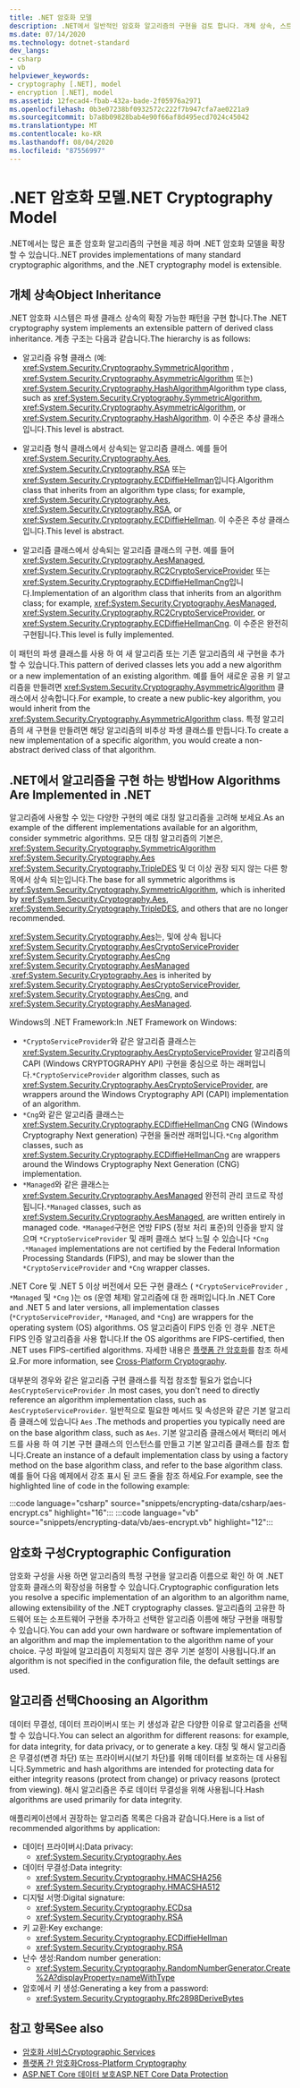 ```yaml
---
title: .NET 암호화 모델
description: .NET에서 일반적인 암호화 알고리즘의 구현을 검토 합니다. 개체 상속, 스트림 디자인 & 구성의 확장 가능한 암호화 모델에 대해 알아봅니다.
ms.date: 07/14/2020
ms.technology: dotnet-standard
dev_langs:
- csharp
- vb
helpviewer_keywords:
- cryptography [.NET], model
- encryption [.NET], model
ms.assetid: 12fecad4-fbab-432a-bade-2f05976a2971
ms.openlocfilehash: 0b3e07238bf0932572c222f7b947cfa7ae0221a9
ms.sourcegitcommit: b7a8b09828bab4e90f66af8d495ecd7024c45042
ms.translationtype: MT
ms.contentlocale: ko-KR
ms.lasthandoff: 08/04/2020
ms.locfileid: "87556997"
---
```

# <a name="net-cryptography-model"></a><span data-ttu-id="a6128-104">.NET 암호화 모델</span><span class="sxs-lookup"><span data-stu-id="a6128-104">.NET Cryptography Model</span></span>

<span data-ttu-id="a6128-105">.NET에서는 많은 표준 암호화 알고리즘의 구현을 제공 하며 .NET 암호화 모델을 확장할 수 있습니다.</span><span class="sxs-lookup"><span data-stu-id="a6128-105">.NET provides implementations of many standard cryptographic algorithms, and the .NET cryptography model is extensible.</span></span>

## <a name="object-inheritance"></a><span data-ttu-id="a6128-106">개체 상속</span><span class="sxs-lookup"><span data-stu-id="a6128-106">Object Inheritance</span></span>

<span data-ttu-id="a6128-107">.NET 암호화 시스템은 파생 클래스 상속의 확장 가능한 패턴을 구현 합니다.</span><span class="sxs-lookup"><span data-stu-id="a6128-107">The .NET cryptography system implements an extensible pattern of derived class inheritance.</span></span> <span data-ttu-id="a6128-108">계층 구조는 다음과 같습니다.</span><span class="sxs-lookup"><span data-stu-id="a6128-108">The hierarchy is as follows:</span></span>

- <span data-ttu-id="a6128-109">알고리즘 유형 클래스 (예: <xref:System.Security.Cryptography.SymmetricAlgorithm> , <xref:System.Security.Cryptography.AsymmetricAlgorithm> 또는) <xref:System.Security.Cryptography.HashAlgorithm></span><span class="sxs-lookup"><span data-stu-id="a6128-109">Algorithm type class, such as <xref:System.Security.Cryptography.SymmetricAlgorithm>,  <xref:System.Security.Cryptography.AsymmetricAlgorithm>, or <xref:System.Security.Cryptography.HashAlgorithm>.</span></span> <span data-ttu-id="a6128-110">이 수준은 추상 클래스입니다.</span><span class="sxs-lookup"><span data-stu-id="a6128-110">This level is abstract.</span></span>

- <span data-ttu-id="a6128-111">알고리즘 형식 클래스에서 상속되는 알고리즘 클래스. 예를 들어 <xref:System.Security.Cryptography.Aes>, <xref:System.Security.Cryptography.RSA> 또는 <xref:System.Security.Cryptography.ECDiffieHellman>입니다.</span><span class="sxs-lookup"><span data-stu-id="a6128-111">Algorithm class that inherits from an algorithm type class; for example, <xref:System.Security.Cryptography.Aes>, <xref:System.Security.Cryptography.RSA>, or <xref:System.Security.Cryptography.ECDiffieHellman>.</span></span> <span data-ttu-id="a6128-112">이 수준은 추상 클래스입니다.</span><span class="sxs-lookup"><span data-stu-id="a6128-112">This level is abstract.</span></span>

- <span data-ttu-id="a6128-113">알고리즘 클래스에서 상속되는 알고리즘 클래스의 구현. 예를 들어 <xref:System.Security.Cryptography.AesManaged>, <xref:System.Security.Cryptography.RC2CryptoServiceProvider> 또는 <xref:System.Security.Cryptography.ECDiffieHellmanCng>입니다.</span><span class="sxs-lookup"><span data-stu-id="a6128-113">Implementation of an algorithm class that inherits from an algorithm class; for example, <xref:System.Security.Cryptography.AesManaged>, <xref:System.Security.Cryptography.RC2CryptoServiceProvider>, or <xref:System.Security.Cryptography.ECDiffieHellmanCng>.</span></span> <span data-ttu-id="a6128-114">이 수준은 완전히 구현됩니다.</span><span class="sxs-lookup"><span data-stu-id="a6128-114">This level is fully implemented.</span></span>

<span data-ttu-id="a6128-115">이 패턴의 파생 클래스를 사용 하 여 새 알고리즘 또는 기존 알고리즘의 새 구현을 추가할 수 있습니다.</span><span class="sxs-lookup"><span data-stu-id="a6128-115">This pattern of derived classes lets you add a new algorithm or a new implementation of an existing algorithm.</span></span> <span data-ttu-id="a6128-116">예를 들어 새로운 공용 키 알고리즘을 만들려면 <xref:System.Security.Cryptography.AsymmetricAlgorithm> 클래스에서 상속합니다.</span><span class="sxs-lookup"><span data-stu-id="a6128-116">For example, to create a new public-key algorithm, you would inherit from the <xref:System.Security.Cryptography.AsymmetricAlgorithm> class.</span></span> <span data-ttu-id="a6128-117">특정 알고리즘의 새 구현을 만들려면 해당 알고리즘의 비추상 파생 클래스를 만듭니다.</span><span class="sxs-lookup"><span data-stu-id="a6128-117">To create a new implementation of a specific algorithm, you would create a non-abstract derived class of that algorithm.</span></span>

## <a name="how-algorithms-are-implemented-in-net"></a><span data-ttu-id="a6128-118">.NET에서 알고리즘을 구현 하는 방법</span><span class="sxs-lookup"><span data-stu-id="a6128-118">How Algorithms Are Implemented in .NET</span></span>

<span data-ttu-id="a6128-119">알고리즘에 사용할 수 있는 다양한 구현의 예로 대칭 알고리즘을 고려해 보세요.</span><span class="sxs-lookup"><span data-stu-id="a6128-119">As an example of the different implementations available for an algorithm, consider symmetric algorithms.</span></span> <span data-ttu-id="a6128-120">모든 대칭 알고리즘의 기본은, <xref:System.Security.Cryptography.SymmetricAlgorithm> <xref:System.Security.Cryptography.Aes> <xref:System.Security.Cryptography.TripleDES> 및 더 이상 권장 되지 않는 다른 항목에서 상속 되는입니다.</span><span class="sxs-lookup"><span data-stu-id="a6128-120">The base for all symmetric algorithms is <xref:System.Security.Cryptography.SymmetricAlgorithm>, which is inherited by <xref:System.Security.Cryptography.Aes>, <xref:System.Security.Cryptography.TripleDES>, and others that are no longer recommended.</span></span>

<span data-ttu-id="a6128-121"><xref:System.Security.Cryptography.Aes>는, 및에 상속 됩니다 <xref:System.Security.Cryptography.AesCryptoServiceProvider> <xref:System.Security.Cryptography.AesCng> <xref:System.Security.Cryptography.AesManaged> .</span><span class="sxs-lookup"><span data-stu-id="a6128-121"><xref:System.Security.Cryptography.Aes> is inherited by <xref:System.Security.Cryptography.AesCryptoServiceProvider>, <xref:System.Security.Cryptography.AesCng>, and <xref:System.Security.Cryptography.AesManaged>.</span></span>

<span data-ttu-id="a6128-122">Windows의 .NET Framework:</span><span class="sxs-lookup"><span data-stu-id="a6128-122">In .NET Framework on Windows:</span></span>

* <span data-ttu-id="a6128-123">`*CryptoServiceProvider`와 같은 알고리즘 클래스는 <xref:System.Security.Cryptography.AesCryptoServiceProvider> 알고리즘의 CAPI (Windows CRYPTOGRAPHY API) 구현을 중심으로 하는 래퍼입니다.</span><span class="sxs-lookup"><span data-stu-id="a6128-123">`*CryptoServiceProvider` algorithm classes, such as <xref:System.Security.Cryptography.AesCryptoServiceProvider>, are wrappers around the Windows Cryptography API (CAPI) implementation of an algorithm.</span></span>
* <span data-ttu-id="a6128-124">`*Cng`와 같은 알고리즘 클래스는 <xref:System.Security.Cryptography.ECDiffieHellmanCng> CNG (Windows Cryptography Next generation) 구현을 둘러싼 래퍼입니다.</span><span class="sxs-lookup"><span data-stu-id="a6128-124">`*Cng` algorithm classes, such as <xref:System.Security.Cryptography.ECDiffieHellmanCng> are wrappers around the Windows Cryptography Next Generation (CNG) implementation.</span></span>
* <span data-ttu-id="a6128-125">`*Managed`와 같은 클래스는 <xref:System.Security.Cryptography.AesManaged> 완전히 관리 코드로 작성 됩니다.</span><span class="sxs-lookup"><span data-stu-id="a6128-125">`*Managed` classes, such as <xref:System.Security.Cryptography.AesManaged>, are written entirely in managed code.</span></span> <span data-ttu-id="a6128-126">`*Managed`구현은 연방 FIPS (정보 처리 표준)의 인증을 받지 않으며 `*CryptoServiceProvider` 및 래퍼 클래스 보다 느릴 수 있습니다 `*Cng` .</span><span class="sxs-lookup"><span data-stu-id="a6128-126">`*Managed` implementations are not certified by the Federal Information Processing Standards (FIPS), and may be slower than the `*CryptoServiceProvider` and `*Cng` wrapper classes.</span></span>

<span data-ttu-id="a6128-127">.NET Core 및 .NET 5 이상 버전에서 모든 구현 클래스 ( `*CryptoServiceProvider` , `*Managed` 및 `*Cng` )는 os (운영 체제) 알고리즘에 대 한 래퍼입니다.</span><span class="sxs-lookup"><span data-stu-id="a6128-127">In .NET Core and .NET 5 and later versions, all implementation classes (`*CryptoServiceProvider`, `*Managed`, and `*Cng`) are wrappers for the operating system (OS) algorithms.</span></span> <span data-ttu-id="a6128-128">OS 알고리즘이 FIPS 인증 인 경우 .NET은 FIPS 인증 알고리즘을 사용 합니다.</span><span class="sxs-lookup"><span data-stu-id="a6128-128">If the OS algorithms are FIPS-certified, then .NET uses FIPS-certified algorithms.</span></span> <span data-ttu-id="a6128-129">자세한 내용은 [플랫폼 간 암호화](cross-platform-cryptography.md)를 참조 하세요.</span><span class="sxs-lookup"><span data-stu-id="a6128-129">For more information, see [Cross-Platform Cryptography](cross-platform-cryptography.md).</span></span>

<span data-ttu-id="a6128-130">대부분의 경우와 같은 알고리즘 구현 클래스를 직접 참조할 필요가 없습니다 `AesCryptoServiceProvider` .</span><span class="sxs-lookup"><span data-stu-id="a6128-130">In most cases, you don't need to directly reference an algorithm implementation class, such as `AesCryptoServiceProvider`.</span></span> <span data-ttu-id="a6128-131">일반적으로 필요한 메서드 및 속성은와 같은 기본 알고리즘 클래스에 있습니다 `Aes` .</span><span class="sxs-lookup"><span data-stu-id="a6128-131">The methods and properties you typically need are on the base algorithm class, such as `Aes`.</span></span> <span data-ttu-id="a6128-132">기본 알고리즘 클래스에서 팩터리 메서드를 사용 하 여 기본 구현 클래스의 인스턴스를 만들고 기본 알고리즘 클래스를 참조 합니다.</span><span class="sxs-lookup"><span data-stu-id="a6128-132">Create an instance of a default implementation class by using a factory method on the base algorithm class, and refer to the base algorithm class.</span></span> <span data-ttu-id="a6128-133">예를 들어 다음 예제에서 강조 표시 된 코드 줄을 참조 하세요.</span><span class="sxs-lookup"><span data-stu-id="a6128-133">For example, see the highlighted line of code in the following example:</span></span>

:::code language="csharp" source="snippets/encrypting-data/csharp/aes-encrypt.cs" highlight="16":::
:::code language="vb" source="snippets/encrypting-data/vb/aes-encrypt.vb" highlight="12":::

## <a name="cryptographic-configuration"></a><span data-ttu-id="a6128-134">암호화 구성</span><span class="sxs-lookup"><span data-stu-id="a6128-134">Cryptographic Configuration</span></span>

<span data-ttu-id="a6128-135">암호화 구성을 사용 하면 알고리즘의 특정 구현을 알고리즘 이름으로 확인 하 여 .NET 암호화 클래스의 확장성을 허용할 수 있습니다.</span><span class="sxs-lookup"><span data-stu-id="a6128-135">Cryptographic configuration lets you resolve a specific implementation of an algorithm to an algorithm name, allowing extensibility of the .NET cryptography classes.</span></span> <span data-ttu-id="a6128-136">알고리즘의 고유한 하드웨어 또는 소프트웨어 구현을 추가하고 선택한 알고리즘 이름에 해당 구현을 매핑할 수 있습니다.</span><span class="sxs-lookup"><span data-stu-id="a6128-136">You can add your own hardware or software implementation of an algorithm and map the implementation to the algorithm name of your choice.</span></span> <span data-ttu-id="a6128-137">구성 파일에 알고리즘이 지정되지 않은 경우 기본 설정이 사용됩니다.</span><span class="sxs-lookup"><span data-stu-id="a6128-137">If an algorithm is not specified in the configuration file, the default settings are used.</span></span>

## <a name="choosing-an-algorithm"></a><span data-ttu-id="a6128-138">알고리즘 선택</span><span class="sxs-lookup"><span data-stu-id="a6128-138">Choosing an Algorithm</span></span>

<span data-ttu-id="a6128-139">데이터 무결성, 데이터 프라이버시 또는 키 생성과 같은 다양한 이유로 알고리즘을 선택할 수 있습니다.</span><span class="sxs-lookup"><span data-stu-id="a6128-139">You can select an algorithm for different reasons: for example, for data integrity, for data privacy, or to generate a key.</span></span> <span data-ttu-id="a6128-140">대칭 및 해시 알고리즘은 무결성(변경 차단) 또는 프라이버시(보기 차단)를 위해 데이터를 보호하는 데 사용됩니다.</span><span class="sxs-lookup"><span data-stu-id="a6128-140">Symmetric and hash algorithms are intended for protecting data for either integrity reasons (protect from change) or privacy reasons (protect from viewing).</span></span> <span data-ttu-id="a6128-141">해시 알고리즘은 주로 데이터 무결성을 위해 사용됩니다.</span><span class="sxs-lookup"><span data-stu-id="a6128-141">Hash algorithms are used primarily for data integrity.</span></span>

<span data-ttu-id="a6128-142">애플리케이션에서 권장하는 알고리즘 목록은 다음과 같습니다.</span><span class="sxs-lookup"><span data-stu-id="a6128-142">Here is a list of recommended algorithms by application:</span></span>

- <span data-ttu-id="a6128-143">데이터 프라이버시:</span><span class="sxs-lookup"><span data-stu-id="a6128-143">Data privacy:</span></span>
  - <xref:System.Security.Cryptography.Aes>
- <span data-ttu-id="a6128-144">데이터 무결성:</span><span class="sxs-lookup"><span data-stu-id="a6128-144">Data integrity:</span></span>
  - <xref:System.Security.Cryptography.HMACSHA256>
  - <xref:System.Security.Cryptography.HMACSHA512>
- <span data-ttu-id="a6128-145">디지털 서명:</span><span class="sxs-lookup"><span data-stu-id="a6128-145">Digital signature:</span></span>
  - <xref:System.Security.Cryptography.ECDsa>
  - <xref:System.Security.Cryptography.RSA>
- <span data-ttu-id="a6128-146">키 교환:</span><span class="sxs-lookup"><span data-stu-id="a6128-146">Key exchange:</span></span>
  - <xref:System.Security.Cryptography.ECDiffieHellman>
  - <xref:System.Security.Cryptography.RSA>
- <span data-ttu-id="a6128-147">난수 생성:</span><span class="sxs-lookup"><span data-stu-id="a6128-147">Random number generation:</span></span>
  - <xref:System.Security.Cryptography.RandomNumberGenerator.Create%2A?displayProperty=nameWithType>
- <span data-ttu-id="a6128-148">암호에서 키 생성:</span><span class="sxs-lookup"><span data-stu-id="a6128-148">Generating a key from a password:</span></span>
  - <xref:System.Security.Cryptography.Rfc2898DeriveBytes>

## <a name="see-also"></a><span data-ttu-id="a6128-149">참고 항목</span><span class="sxs-lookup"><span data-stu-id="a6128-149">See also</span></span>

- [<span data-ttu-id="a6128-150">암호화 서비스</span><span class="sxs-lookup"><span data-stu-id="a6128-150">Cryptographic Services</span></span>](cryptographic-services.md)
- [<span data-ttu-id="a6128-151">플랫폼 간 암호화</span><span class="sxs-lookup"><span data-stu-id="a6128-151">Cross-Platform Cryptography</span></span>](cross-platform-cryptography.md)
- [<span data-ttu-id="a6128-152">ASP.NET Core 데이터 보호</span><span class="sxs-lookup"><span data-stu-id="a6128-152">ASP.NET Core Data Protection</span></span>](/aspnet/core/security/data-protection/introduction)
